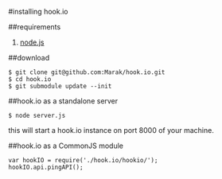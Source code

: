 <a name = "installing-hookIO"></a>
#installing hook.io

##requirements

1. [node.js](http://github.com/ry/node)

   
##download

    $ git clone git@github.com:Marak/hook.io.git
    $ cd hook.io
    $ git submodule update --init

##hook.io as a standalone server

    $ node server.js
    
this will start a hook.io instance on port 8000 of your machine.


##hook.io as a CommonJS module

    var hookIO = require('./hook.io/hookio/');
    hookIO.api.pingAPI();

    